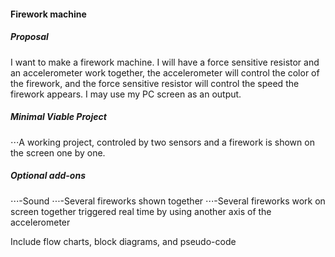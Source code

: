 #### Firework machine

##### Proposal
I want to make a firework machine. I will have a force sensitive resistor and an accelerometer work together, the accelerometer will control the color of the firework, and the force sensitive resistor will control the speed the firework appears. I may use my PC screen as an output.

##### Minimal Viable Project
⋅⋅⋅A working project, controled by two sensors and a firework is shown on the screen one by one.

##### Optional add-ons
⋅⋅⋅-Sound
⋅⋅⋅-Several fireworks shown together
⋅⋅⋅-Several fireworks work on screen together triggered real time by using another axis of the accelerometer

Include flow charts, block diagrams, and pseudo-code
